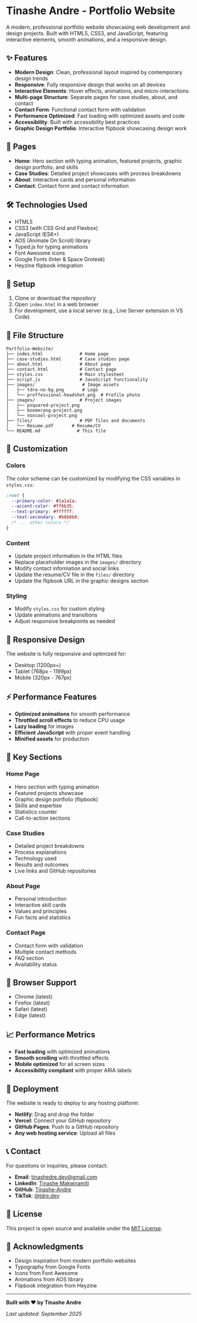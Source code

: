 # Tinashe Andre - Portfolio Website

A modern, professional portfolio website showcasing web development and design projects. Built with HTML5, CSS3, and JavaScript, featuring interactive elements, smooth animations, and a responsive design.

## ✨ Features

- **Modern Design**: Clean, professional layout inspired by contemporary design trends
- **Responsive**: Fully responsive design that works on all devices
- **Interactive Elements**: Hover effects, animations, and micro-interactions
- **Multi-page Structure**: Separate pages for case studies, about, and contact
- **Contact Form**: Functional contact form with validation
- **Performance Optimized**: Fast loading with optimized assets and code
- **Accessibility**: Built with accessibility best practices
- **Graphic Design Portfolio**: Interactive flipbook showcasing design work

## 📄 Pages

- **Home**: Hero section with typing animation, featured projects, graphic design portfolio, and skills
- **Case Studies**: Detailed project showcases with process breakdowns
- **About**: Interactive cards and personal information
- **Contact**: Contact form and contact information

## 🛠️ Technologies Used

- HTML5
- CSS3 (with CSS Grid and Flexbox)
- JavaScript (ES6+)
- AOS (Animate On Scroll) library
- Typed.js for typing animations
- Font Awesome icons
- Google Fonts (Inter & Space Grotesk)
- Heyzine flipbook integration

## 🚀 Setup

1. Clone or download the repository
2. Open `index.html` in a web browser
3. For development, use a local server (e.g., Live Server extension in VS Code)

## 📁 File Structure

```
Portfolio-Website/
├── index.html              # Home page
├── case-studies.html       # Case studies page
├── about.html              # About page
├── contact.html            # Contact page
├── styles.css              # Main stylesheet
├── script.js               # JavaScript functionality
├── images/                  # Image assets
│   ├── tdre-no-bg.png       # Logo
│   └── proffessional-headshot.png  # Profile photo
├── images/                 # Project images
│   ├── psquared-project.png
│   ├── boomerang-project.png
│   └── noxcool-project.png
├── files/                  # PDF files and documents
│   └── Resume.pdf       # Resume/CV
└── README.md              # This file
```

## 🎨 Customization

### Colors

The color scheme can be customized by modifying the CSS variables in `styles.css`:

```css
:root {
  --primary-color: #1a1a1a;
  --accent-color: #ff6b35;
  --text-primary: #ffffff;
  --text-secondary: #b8b8b8;
  /* ... other colors */
}
```

### Content

- Update project information in the HTML files
- Replace placeholder images in the `images/` directory
- Modify contact information and social links
- Update the resume/CV file in the `files/` directory
- Update the flipbook URL in the graphic designs section

### Styling

- Modify `styles.css` for custom styling
- Update animations and transitions
- Adjust responsive breakpoints as needed

## 📱 Responsive Design

The website is fully responsive and optimized for:

- Desktop (1200px+)
- Tablet (768px - 1199px)
- Mobile (320px - 767px)

## ⚡ Performance Features

- **Optimized animations** for smooth performance
- **Throttled scroll effects** to reduce CPU usage
- **Lazy loading** for images
- **Efficient JavaScript** with proper event handling
- **Minified assets** for production

## 🎯 Key Sections

### Home Page

- Hero section with typing animation
- Featured projects showcase
- Graphic design portfolio (flipbook)
- Skills and expertise
- Statistics counter
- Call-to-action sections

### Case Studies

- Detailed project breakdowns
- Process explanations
- Technology used
- Results and outcomes
- Live links and GitHub repositories

### About Page

- Personal introduction
- Interactive skill cards
- Values and principles
- Fun facts and statistics

### Contact Page

- Contact form with validation
- Multiple contact methods
- FAQ section
- Availability status

## 🔧 Browser Support

- Chrome (latest)
- Firefox (latest)
- Safari (latest)
- Edge (latest)

## 📈 Performance Metrics

- **Fast loading** with optimized animations
- **Smooth scrolling** with throttled effects
- **Mobile optimized** for all screen sizes
- **Accessibility compliant** with proper ARIA labels

## 🚀 Deployment

The website is ready to deploy to any hosting platform:

- **Netlify**: Drag and drop the folder
- **Vercel**: Connect your GitHub repository
- **GitHub Pages**: Push to a GitHub repository
- **Any web hosting service**: Upload all files

## 📞 Contact

For questions or inquiries, please contact:

- **Email**: tinashedre.dev@gmail.com
- **LinkedIn**: [Tinashe Makwiramiti](https://www.linkedin.com/in/tinashe-makwiramiti-943939307)
- **GitHub**: [Tinashe-Andre](https://github.com/Tinashe-Andre)
- **TikTok**: [@tdre.dev](https://www.tiktok.com/@tdre.dev)

## 📄 License

This project is open source and available under the [MIT License](LICENSE).

## 🙏 Acknowledgments

- Design inspiration from modern portfolio websites
- Typography from Google Fonts
- Icons from Font Awesome
- Animations from AOS library
- Flipbook integration from Heyzine

---

**Built with ❤️ by Tinashe Andre**

_Last updated: September 2025_
